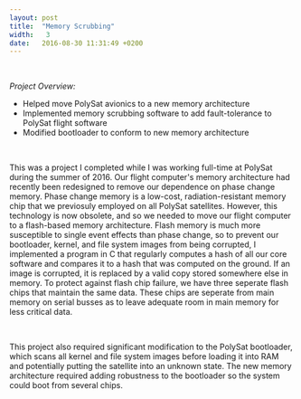 ```yaml
---
layout: post
title:  "Memory Scrubbing"
width:   3 
date:   2016-08-30 11:31:49 +0200
---
```


<br>

*Project Overview:*

- Helped move PolySat avionics to a new memory architecture
- Implemented memory scrubbing software to add fault-tolerance to PolySat flight software
- Modified bootloader to conform to new memory architecture

<br>

This was a project I completed while I was working full-time at PolySat during the summer of 2016. Our flight computer's memory architecture had recently been redesigned to remove our dependence on phase change memory. Phase change memory is a low-cost, radiation-resistant memory chip that we previosuly employed on all PolySat satellites. However, this technology is now obsolete, and so we needed to move our flight computer to a flash-based memory architecture. Flash memory is much more susceptible to single event effects than phase change, so to prevent our bootloader, kernel, and file system images from being corrupted, I implemented a program in C that regularly computes a hash of all our core software and compares it to a hash that was computed on the ground. If an image is corrupted, it is replaced by a valid copy stored somewhere else in memory. To protect against flash chip failure, we have three seperate flash chips that maintain the same data. These chips are seperate from main memory on serial busses as to leave adequate room in main memory for less critical data.

<br>

This project also required significant modification to the PolySat bootloader, which scans all kernel and file system images before loading it into RAM and potentially putting the satellite into an unknown state. The new memory architecture required adding robustness to the bootloader so the system could boot from several chips.